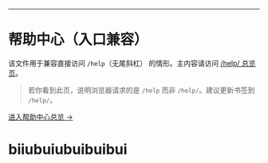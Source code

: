 ---
# 帮助中心（入口兼容）

该文件用于兼容直接访问 `/help`（无尾斜杠） 的情形。主内容请访问 [/help/ 总览页](/help/)。

> 若你看到此页，说明浏览器请求的是 `/help` 而非 `/help/`。建议更新书签到 `/help/`。

[进入帮助中心总览 →](/help/)
# biiubuiubuibuibui